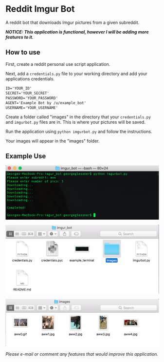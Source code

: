 # Reddit Imgur Bot

A reddit bot that downloads Imgur pictures from a given subreddit.

___NOTICE: This application is functional, however I will be adding more features to it.___

## How to use  
First, create a reddit personal use script application.

Next, add a `credentials.py` file to your working directory and add your applications credentials.

    ID='YOUR_ID'  
    SECRET='YOUR_SECRET'  
    PASSWORD='YOUR_PASSWORD'  
    AGENT='Example Bot by /u/example_bot'  
    USERNAME='YOUR_USERNAME'  

Create a folder called "images" in the directory that your `credentials.py` and `imgurbot.py` files are in. This is where your pictures will be saved.

Run the application using `python imgurbot.py` and follow the instructions.

Your images will appear in the "images" folder.

## Example Use
![Terminal](terminal_example.png)

![Folder](image_folder.png)

![Output](output_example.png)



_Please e-mail or comment any features that would improve this application._
